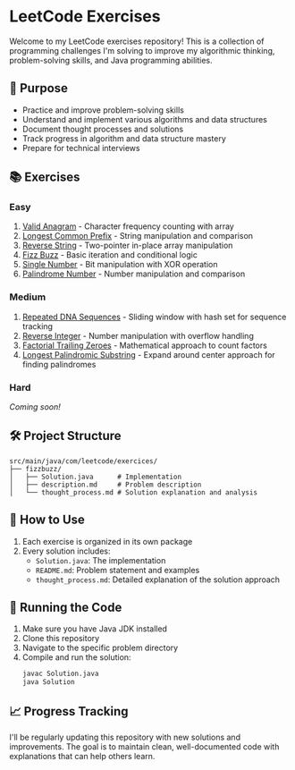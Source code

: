 # LeetCode Exercises

Welcome to my LeetCode exercises repository! This is a collection of programming challenges I'm solving to improve my algorithmic thinking, problem-solving skills, and Java programming abilities.

## 🎯 Purpose

- Practice and improve problem-solving skills
- Understand and implement various algorithms and data structures
- Document thought processes and solutions
- Track progress in algorithm and data structure mastery
- Prepare for technical interviews

## 📚 Exercises

### Easy
1. [Valid Anagram](https://github.com/felipeNeves93/leetcode-exercises/tree/master/src/main/java/com/leetcode/exercices/validanagram) - Character frequency counting with array
2. [Longest Common Prefix](https://github.com/felipeNeves93/leetcode-exercises/tree/master/src/main/java/com/leetcode/exercices/longestcommonprefix) - String manipulation and comparison
3. [Reverse String](https://github.com/felipeNeves93/leetcode-exercises/tree/master/src/main/java/com/leetcode/exercices/reversestring) - Two-pointer in-place array manipulation
4. [Fizz Buzz](https://github.com/felipeNeves93/leetcode-exercises/blob/master/src/main/java/com/leetcode/exercices/fizzbuzz) - Basic iteration and conditional logic
5. [Single Number](https://github.com/felipeNeves93/leetcode-exercises/blob/master/src/main/java/com/leetcode/exercices/singlenumber) - Bit manipulation with XOR operation
6. [Palindrome Number](https://github.com/felipeNeves93/leetcode-exercises/blob/master/src/main/java/com/leetcode/exercices/palindromenumber) - Number manipulation and comparison

### Medium
1. [Repeated DNA Sequences](https://github.com/felipeNeves93/leetcode-exercises/tree/master/src/main/java/com/leetcode/exercices/repeateddnasequences) - Sliding window with hash set for sequence tracking
2. [Reverse Integer](https://github.com/felipeNeves93/leetcode-exercises/tree/master/src/main/java/com/leetcode/exercices/reverseinteger) - Number manipulation with overflow handling
3. [Factorial Trailing Zeroes](https://github.com/felipeNeves93/leetcode-exercises/blob/master/src/main/java/com/leetcode/exercices/factorialtrailingzeroes) - Mathematical approach to count factors
4. [Longest Palindromic Substring](https://github.com/felipeNeves93/leetcode-exercises/tree/master/src/main/java/com/leetcode/exercices/longestpalindromesubstring) - Expand around center approach for finding palindromes

### Hard
*Coming soon!*

## 🛠️ Project Structure

```
src/main/java/com/leetcode/exercices/
├── fizzbuzz/
│   ├── Solution.java      # Implementation
│   ├── description.md     # Problem description
│   └── thought_process.md # Solution explanation and analysis
```

## 📝 How to Use

1. Each exercise is organized in its own package
2. Every solution includes:
   - `Solution.java`: The implementation
   - `README.md`: Problem statement and examples
   - `thought_process.md`: Detailed explanation of the solution approach

## 🚀 Running the Code

1. Make sure you have Java JDK installed
2. Clone this repository
3. Navigate to the specific problem directory
4. Compile and run the solution:
   ```bash
   javac Solution.java
   java Solution
   ```

## 📈 Progress Tracking

I'll be regularly updating this repository with new solutions and improvements. The goal is to maintain clean, well-documented code with explanations that can help others learn.
